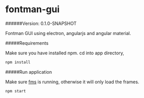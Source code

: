 # fontman-gui

######Version: 0.1.0-SNAPSHOT

Fontman GUI using electron, angularjs and angular material.
<br>

#####Requirements

Make sure you have installed npm. cd into app directory,

```bash
npm install
```

#####Run application

Make sure [fms](https://github.com/fontman/fms) is running, otherwise it will only load the frames.

```bash
npm start
```